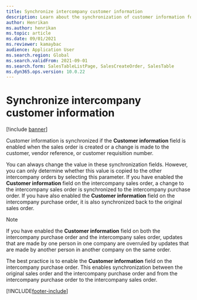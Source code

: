 ```yaml
---
title: Synchronize intercompany customer information
description: Learn about the synchronization of customer information for intercompany orders, including an outline on how you can always change synchronization field values.
author: Henrikan
ms.author: henrikan
ms.topic: article
ms.date: 09/01/2021
ms.reviewer: kamaybac
audience: Application User
ms.search.region: Global
ms.search.validFrom: 2021-09-01
ms.search.form: SalesTableListPage, SalesCreateOrder, SalesTable
ms.dyn365.ops.version: 10.0.22
---
```


# Synchronize intercompany customer information

[!include [banner](../../includes/banner.md)]

Customer information is synchronized if the **Customer information** field is enabled when the sales order is created or a change is made to the customer, vendor reference, or customer requisition number.

You can always change the value in these synchronization fields. However, you can only determine whether this value is copied to the other intercompany orders by selecting this parameter. If you have enabled the **Customer information** field on the intercompany sales order, a change to the intercompany sales order is synchronized to the intercompany purchase order. If you have also enabled the **Customer information** field on the intercompany purchase order, it is also synchronized back to the original sales order.

> [!NOTE]
> If you have enabled the **Customer information** field on both the intercompany purchase order and the intercompany sales order, updates that are made by one person in one company are overruled by updates that are made by another person in another company on the same order.

The best practice is to enable the **Customer information** field on the intercompany purchase order. This enables synchronization between the original sales order and the intercompany purchase order and from the intercompany purchase order to the intercompany sales order.

[!INCLUDE[footer-include](../../includes/footer-banner.md)]
